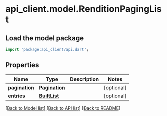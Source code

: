 # api_client.model.RenditionPagingList

## Load the model package
```dart
import 'package:api_client/api.dart';
```

## Properties
Name | Type | Description | Notes
------------ | ------------- | ------------- | -------------
**pagination** | [**Pagination**](Pagination.md) |  | [optional] 
**entries** | [**BuiltList<RenditionEntry>**](RenditionEntry.md) |  | [optional] 

[[Back to Model list]](../README.md#documentation-for-models) [[Back to API list]](../README.md#documentation-for-api-endpoints) [[Back to README]](../README.md)


